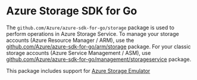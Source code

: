 # Azure Storage SDK for Go

The `github.com/Azure/azure-sdk-for-go/storage` package is used to perform operations in Azure Storage Service. To manage your storage accounts (Azure Resource Manager / ARM), use the [github.com/Azure/azure-sdk-for-go/arm/storage](../arm/storage) package. For your classic storage accounts (Azure Service Management / ASM), use [github.com/Azure/azure-sdk-for-go/management/storageservice](../management/storageservice) package.

This package includes support for [Azure Storage Emulator](https://azure.microsoft.com/documentation/articles/storage-use-emulator/)